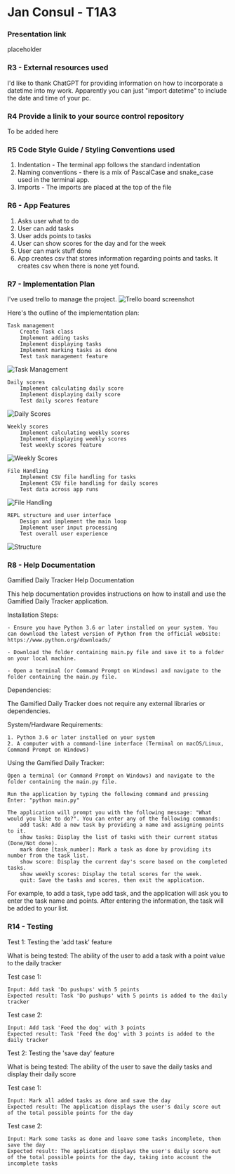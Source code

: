 # Jan Consul - T1A3

### Presentation link
placeholder


### R3 - External resources used
I'd like to thank ChatGPT for providing information on how to incorporate a datetime into my work. Apparently you can just "import datetime" to include the date and time of your pc.

### R4 Provide a linik to your source control repository
To be added here

### R5 Code Style Guide / Styling Conventions used
1. Indentation - The terminal app follows the standard indentation
2. Naming conventions - there is a mix of PascalCase and snake_case used in the terminal app.
3. Imports - The imports are placed at the top of the file

### R6 - App Features
1. Asks user what to do
2. User can add tasks
3. User adds points to tasks
4. User can show scores for the day and for the week
5. User can mark stuff done
6. App creates csv that stores information regarding points and tasks. It creates csv when there is none yet found.

### R7 - Implementation Plan

I've used trello to manage the project. 
![Trello board screenshot](./Images/Trello%20Screenshots/Screenshot.PNG)

Here's the outline of the implementation plan:

    Task management
        Create Task class
        Implement adding tasks
        Implement displaying tasks
        Implement marking tasks as done
        Test task management feature
![Task Management](./Images/Trello%20Screenshots/Task%20Management%20screenshot.PNG)


    Daily scores
        Implement calculating daily score
        Implement displaying daily score
        Test daily scores feature
![Daily Scores](./Images/Trello%20Screenshots/Daily%20Scores.PNG)

    Weekly scores
        Implement calculating weekly scores
        Implement displaying weekly scores
        Test weekly scores feature
![Weekly Scores](./Images/Trello%20Screenshots/Weekly%20scores.PNG)

    File Handling
        Implement CSV file handling for tasks
        Implement CSV file handling for daily scores
        Test data across app runs
![File Handling](./Images/Trello%20Screenshots/file%20handling.PNG)

    REPL structure and user interface
        Design and implement the main loop
        Implement user input processing
        Test overall user experience
![Structure](./Images/Trello%20Screenshots/Structure%20screenshot.PNG)


### R8 - Help Documentation
Gamified Daily Tracker Help Documentation

This help documentation provides instructions on how to install and use the Gamified Daily Tracker application.

Installation Steps:

    - Ensure you have Python 3.6 or later installed on your system. You can download the latest version of Python from the official website: https://www.python.org/downloads/

    - Download the folder containing main.py file and save it to a folder on your local machine.

    - Open a terminal (or Command Prompt on Windows) and navigate to the folder containing the main.py file.

Dependencies:

The Gamified Daily Tracker does not require any external libraries or dependencies. 

System/Hardware Requirements:

    1. Python 3.6 or later installed on your system
    2. A computer with a command-line interface (Terminal on macOS/Linux, Command Prompt on Windows)

Using the Gamified Daily Tracker:

    Open a terminal (or Command Prompt on Windows) and navigate to the folder containing the main.py file.

    Run the application by typing the following command and pressing Enter: "python main.py"

    The application will prompt you with the following message: "What would you like to do?". You can enter any of the following commands:
        add task: Add a new task by providing a name and assigning points to it.
        show tasks: Display the list of tasks with their current status (Done/Not done).
        mark done [task_number]: Mark a task as done by providing its number from the task list.
        show score: Display the current day's score based on the completed tasks.
        show weekly scores: Display the total scores for the week.
        quit: Save the tasks and scores, then exit the application.

For example, to add a task, type add task, and the application will ask you to enter the task name and points. After entering the information, the task will be added to your list.


### R14 - Testing

Test 1: Testing the 'add task' feature

What is being tested: The ability of the user to add a task with a point value to the daily tracker

Test case 1:

    Input: Add task 'Do pushups' with 5 points
    Expected result: Task 'Do pushups' with 5 points is added to the daily tracker

Test case 2:

    Input: Add task 'Feed the dog' with 3 points
    Expected result: Task 'Feed the dog' with 3 points is added to the daily tracker

Test 2: Testing the 'save day' feature

What is being tested: The ability of the user to save the daily tasks and display their daily score

Test case 1:

    Input: Mark all added tasks as done and save the day
    Expected result: The application displays the user's daily score out of the total possible points for the day

Test case 2:

    Input: Mark some tasks as done and leave some tasks incomplete, then save the day
    Expected result: The application displays the user's daily score out of the total possible points for the day, taking into account the incomplete tasks


